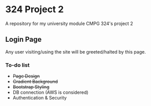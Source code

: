 # 324 Project 2
A repository for my university module CMPG 324's project 2

## Login Page
Any user visiting/using the site will be greeted/halted by this page. 

### To-do list
- ~~Page Design~~
- ~~Gradient Background~~
- ~~Bootstrap Styling~~
- DB connection (AWS is considered)
- Authentication & Security 
